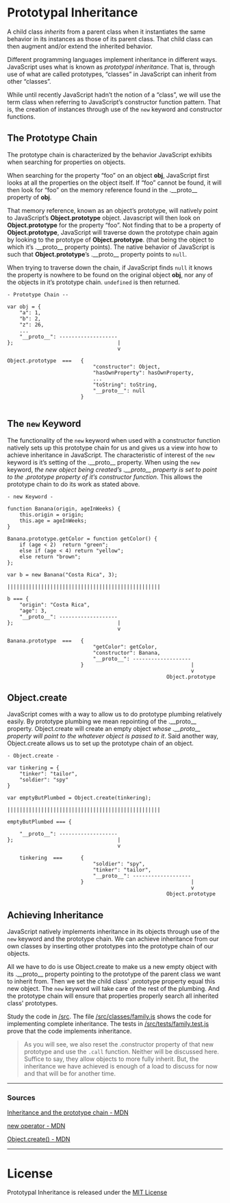 # Prototypal Inheritance



A child class *inherits* from a parent class when it instantiates the same behavior in its instances as those of its parent class. That child class can then augment and/or extend the inherited behavior.

Different programming languages implement inheritance in different ways. JavaScript uses what is known as *prototypal inheritance*. That is, through use of what are called prototypes, “classes” in JavaScript can inherit from other “classes”.

While until recently JavaScript hadn’t the notion of a “class”, we will use the term class when referring to JavaScript’s constructor function pattern. That is, the creation of instances through use of the `new` keyword and constructor functions. 

## The Prototype Chain

The prototype chain is characterized by the behavior JavaScript exhibits when searching for properties on objects. 

When searching for the property “foo” on an object __obj__, JavaScript first looks at all the properties on the object itself. If “foo” cannot be found, it will then look for “foo” on the memory reference found in the .\_\_proto\_\_ property of __obj__. 

That memory reference, known as an object’s prototype, will natively point to JavaScript’s __Object.prototype__ object. Javascript will then look on __Object.prototype__ for the property “foo”. Not finding that to be a property of __Object.prototype__, JavaScript will traverse down the prototype chain again by looking to the prototype of __Object.prototype__. (that being the object to which it’s .\_\_proto\_\_ property points). The native behavior of JavaScript is such that __Object.prototype__’s .\_\_proto\_\_ property points to `null`. 

When trying to traverse down the chain, if JavaScript finds `null` it knows the property is nowhere to be found on the original object __obj__, nor any of the objects in it’s prototype chain. `undefined` is then returned. 


```
- Prototype Chain --

var obj = {
	"a": 1,
	"b": 2,
	"z": 26,
	...
	"__proto__": -------------------
};									|
									v

Object.prototype  ===  	{	
							"constructor": Object,
							"hasOwnProperty": hasOwnProperty,
							...
							"toString": toString,
							"__proto__": null
						}
				

```


## The `new` Keyword

The functionality of the `new` keyword when used with a constructor function natively sets up this prototype chain for us and gives us a view into how to achieve inheritance in JavaScript. The characteristic of interest of the `new` keyword is it’s setting of the .\_\_proto\_\_ property. When using the `new` keyword, *the new object being created’s .\_\_proto\_\_ property is set to point to the .prototype property of it’s constructor function*. This allows the prototype chain to do its work as stated above.

```
- new Keyword -

function Banana(origin, ageInWeeks) {
	this.origin = origin;
	this.age = ageInWeeks;
}

Banana.prototype.getColor = function getColor() {
	if (age < 2)  return "green";
	else if (age < 4) return "yellow";
	else return "brown";
};

var b = new Banana("Costa Rica", 3);

||||||||||||||||||||||||||||||||||||||||||||||||||

b === {
	"origin": "Costa Rica",
	"age": 3,
	"__proto__": -------------------
};									|
									v

Banana.prototype  ===  	{	
							"getColor": getColor,
							"constructor": Banana,
							"__proto__": -------------------
						}									|
															v
													Object.prototype

```

## Object.create

JavaScript comes with a way to allow us to do prototype plumbing relatively easily. By prototype plumbing we mean repointing of the .\_\_proto\_\_ property. Object.create will create an empty object *whose .\_\_proto\_\_ property will point to the whatever object is passed to it*. Said another way, Object.create allows us to set up the prototype chain of an object.


```
- Object.create -

var tinkering = {
	"tinker": "tailor",
	"soldier": "spy"
}

var emptyButPlumbed = Object.create(tinkering);

||||||||||||||||||||||||||||||||||||||||||||||||||

emptyButPlumbed === {

	"__proto__": -------------------
};									|
									v

	tinkering  ===  	{	
							"soldier": "spy",
							"tinker": "tailor",
							"__proto__": -------------------
						}									|
															v
													Object.prototype

```


## Achieving Inheritance

JavaScript natively implements inheritance in its objects through use of the `new` keyword and the prototype chain. We can achieve inheritance from our own classes by inserting other prototypes into the prototype chain of our objects.

All we have to do is use Object.create to make us a new empty object with its .\_\_proto\_\_ property pointing to the prototype of the parent class we want to inherit from. Then we set the child class' .prototype property equal this new object. The `new` keyword will take care of the rest of the plumbing. And the prototype chain will ensure that properties properly search all inherited class' prototypes.

Study the code in [/src][1]. The file [/src/classes/family.js][2] shows the code for implementing complete inheritance. The tests in [/src/tests/family.test.js][3] prove that the code implements inheritance.

>As you will see, we also reset the .constructor property of that new prototype and use the `.call`  function. Neither will be discussed here. Suffice to say, they allow objects to more fully inherit. But, the inheritance we have achieved is enough of a load to discuss for now and that will be for another time.

***

### Sources

[Inheritance and the prototype chain - MDN](https://developer.mozilla.org/en-US/docs/Web/JavaScript/Inheritance_and_the_prototype_chain)

[new operator - MDN](https://developer.mozilla.org/en-US/docs/Web/JavaScript/Reference/Operators/new)

[Object.create() - MDN](https://developer.mozilla.org/en-US/docs/Web/JavaScript/Reference/Global_Objects/Object/create)

***

# License

Prototypal Inheritance is released under the [MIT License](https://opensource.org/licenses/MIT)


[1]: ./src/classes
[2]: ./src/classes/family.js
[3]: ./src/tests/family.test.js
